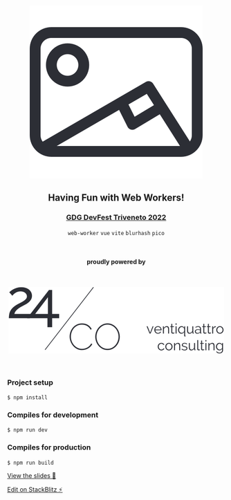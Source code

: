 <div align="center">
  
[![gdg-2022-having-fun-with-web-workers](public/logo.svg)](https://github.com/alessandrobellesia/gdg-2022-having-fun-with-web-workers)

## Having Fun with Web Workers!

### [GDG DevFest Triveneto 2022](https://gdg.community.dev/events/details/google-gdg-trento-presents-devfest-triveneto-2022/)

`web-worker` `vue` `vite` `blurhash` `pico`

<br>

#### proudly powered by

<br>

[![24/Consulting](public/24consulting.svg)](https://24consulting.it)

<br>

</div>

### Project setup

```
$ npm install
```

### Compiles for development

```
$ npm run dev
```

### Compiles for production

```
$ npm run build
```

[View the slides 🎉](https://slides.com/alessandrobellesia/web-workers)

[Edit on StackBlitz ⚡️](https://stackblitz.com/edit/vitejs-vite-jm6vks)
